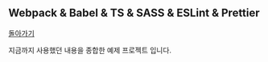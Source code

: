 ## Webpack & Babel & TS & SASS & ESLint & Prettier

[돌아가기](https://github.com/Chocobe/-Study-Webpack)

지금까지 사용했던 내용을 종합한 예제 프로젝트 입니다.

